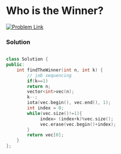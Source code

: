# Who is the Winner?


[![Problem Link](https://img.shields.io/badge/-LeetCode-FFA116?style=for-the-badge&logo=LeetCode&logoColor=black)](https://leetcode.com/problems/find-the-winner-of-the-circular-game/)



### Solution
```C++

class Solution {
public:
    int findTheWinner(int n, int k) {
        // job sequencing
        if(k==1)
        return n;
        vector<int>vec(n);
        k--;
        iota(vec.begin(), vec.end(), 1);
        int index = 0;
        while(vec.size()!=1){
             index= (index+k)%vec.size();
             vec.erase(vec.begin()+index);
        }
        return vec[0];
    }
};


```


